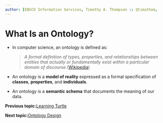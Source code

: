 ```yaml
---
author: [EBSCO Information Services, Timothy A. Thompson :: @timathom, @timathom@indieweb.social]
---
```


# What Is an Ontology?

-   In computer science, an ontology is defined as:

    > *A formal definition of types, properties, and relationships between entities that actually or fundamentally exist within a particular domain of discourse.*\([Wikipedia](https://es.wikipedia.org/wiki/Ontolog%C3%ADa_(inform%C3%A1tica))\)

-   An ontology is a **model of reality** expressed as a formal specification of **classes**, **properties**, and **individuals**.
-   An ontology is a **semantic schema** that documents the meaning of our data.

**Previous topic:**[Learning Turtle](../../day_1/lesson_2/learning_turtle.md)

**Next topic:**[Ontology Design](../../day_1/lesson_3/ontology_design.md)

